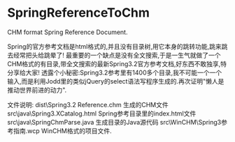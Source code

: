 SpringReferenceToChm
====================
CHM format Spring Reference Document.

Spring的官方参考文档是html格式的,并且没有目录树,用它本身的跳转功能,跳来跳去经常把头给跳晕了!
最重要的一个缺点是没有全文搜索,于是一生气就做了一个CHM格式的有目录,带全文搜索的最新Spring3.2官方参考文档,好东西不敢独享,特分享给大家!
透露个小秘密:Spring3.2参考里有1400多个目录,我不可能一个一个输入,而是利用Jodd里的类似jQuery的select语法写程序生成的.再次证明"懒人是推动世界前进的动力".

文件说明:
dist\Spring3.2 Reference.chm  生成的CHM文件
src\java\Spring3.XCatalog.html Spring参考目录里的index.html文件
src\java\SpringChmParse.java 生成目录的Java源代码
src\WinCHM\Spring3参考指南.wcp WinCHM格式的项目文件.
